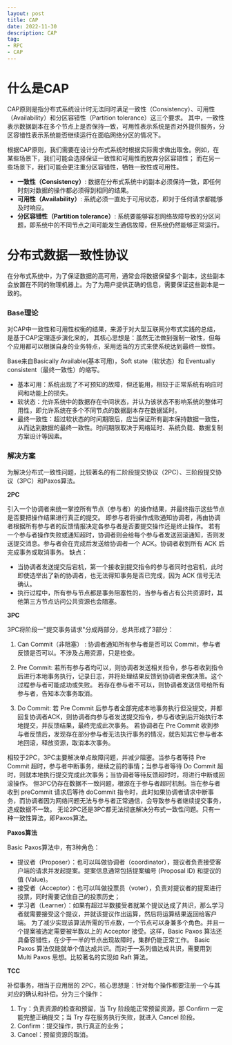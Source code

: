 ```yaml
---
layout: post
title: CAP
date: 2022-11-30
description: CAP
tag:
- RPC
- CAP
---
```


# 什么是CAP

CAP原则是指分布式系统设计时无法同时满足一致性（Consistency）、可用性（Availability）和分区容错性（Partition tolerance）这三个要求。
其中，一致性表示数据副本在多个节点上是否保持一致，可用性表示系统是否对外提供服务，分区容错性表示系统能否继续运行在面临网络分区的情况下。

根据CAP原则，我们需要在设计分布式系统时根据实际需求做出取舍。例如，在某些场景下，我们可能会选择保证一致性和可用性而放弃分区容错性；
而在另一些场景下，我们可能会更注重分区容错性，牺牲一致性或可用性。

* **一致性（Consistency）**: 数据在分布式系统中的副本必须保持一致，即任何时刻对数据的操作都必须得到相同的结果。
* **可用性（Availability）**: 系统必须一直处于可用状态，即对于任何请求都能够及时响应。
* **分区容错性（Partition tolerance）**: 系统要能够容忍网络故障导致的分区问题，即系统中的不同节点之间可能发生通信故障，但系统仍然能够正常运行。

# 分布式数据一致性协议

在分布式系统中，为了保证数据的高可用，通常会将数据保留多个副本，这些副本会放置在不同的物理机器上。为了为用户提供正确的信息，需要保证这些副本是一致的。

### Base理论

对CAP中一致性和可用性权衡的结果，来源于对大型互联网分布式实践的总结，是基于CAP定理逐步演化来的，
其核心思想是：虽然无法做到强制一致性，但每个应用都可以根据自身的业务特点，采用适当的方式来使系统达到最终一致性。

Base来自Basically Available(基本可用)，Soft state（软状态）和 Eventually consistent（最终一致性）的缩写。
* 基本可用：系统出现了不可预知的故障，但还能用，相较于正常系统有响应时间和功能上的损失。
* 软状态：允许系统中的数据存在中间状态，并认为该状态不影响系统的整体可用性，即允许系统在多个不同节点的数据副本存在数据延时。
* 最终一致性：超过软状态的时间期限后，应当保证所有副本保持数据一致性，从而达到数据的最终一致性。时间期限取决于网络延时、系统负载、数据复制方案设计等因素。

### 解决方案
为解决分布式一致性问题，比较著名的有二阶段提交协议（2PC）、三阶段提交协议（3PC）和Paxos算法。

**2PC**

引入一个协调者来统一掌控所有节点（参与者）的操作结果，并最终指示这些节点是否要把操作结果进行真正的提交。
即参与者将操作成败通知协调者，再由协调者根据所有参与者的反馈情报决定各参与者是否要提交操作还是终止操作。 若有一个参与者操作失败或通知超时，协调者则会给每个参与者发送回滚通知，否则发送提交消息。参与者会在完成后发送给协调者一个 ACK。协调者收到所有 ACK 后完成事务或取消事务。
缺点：
* 当协调者发送提交后宕机，第一个接收到提交指令的参与者同时也宕机，此时即使选举出了新的协调者，也无法得知事务是否已完成，因为 ACK 信号无法确认。
* 执行过程中，所有参与节点都是事务阻塞性的，当参与者占有公共资源时，其他第三方节点访问公共资源也会阻塞。

**3PC**

3PC将阶段一"提交事务请求"分成两部分，总共形成了3部分：
1. Can Commit（非阻塞） : 协调者通知所有参与者是否可以 Commit，参与者反馈是否可以。不涉及占用资源，只是检查。

2. Pre Commit: 若所有参与者均可以，则协调者发送相关指令，参与者收到指令后进行本地事务执行，记录日志，并将处理结果反馈到协调者来做决策。这个过程参与者可能成功或失败。
若存在参与者不可以，则协调者发送信号给所有参与者，告知本次事务取消。

3. Do Commit: 若 Pre Commit 后参与者全部完成本地事务执行但没提交，并都回复协调者ACK，则协调者向参与者发送提交指令，参与者收到后开始执行本地提交，并反馈结果，最终完成此次事务。
若协调者在 Pre Commit 收到参与者反馈后，发现存在部分参与者无法执行事务的情况，就告知其它参与者本地回滚，释放资源，取消本次事务。

相较于2PC，3PC主要解决单点故障问题，并减少阻塞。当参与者等待 Pre Commit 超时，参与者中断事务，继续之前的事情；当参与者等待 Do Commit 超时，则就本地执行提交完成此次事务；当协调者等待反馈超时时，将进行中断或回滚操作。
但3PC仍存在数据不一致问题，根源在于参与者超时机制。当在参与者收到 preCommit 请求后等待 doCommit 指令时，此时如果协调者请求中断事务，而协调者因为网络问题无法与参与者正常通信，会导致参与者继续提交事务，造成数据不一致。
无论2PC还是3PC都无法彻底解决分布式一致性问题。只有一种一致性算法，即Paxos算法。

**Paxos算法**

Basic Paxos算法中，有3种角色：
* 提议者（Proposer）：也可以叫做协调者（coordinator），提议者负责接受客户端的请求并发起提案。提案信息通常包括提案编号 (Proposal ID) 和提议的值 (Value)。
* 接受者（Acceptor）：也可以叫做投票员（voter），负责对提议者的提案进行投票，同时需要记住自己的投票历史；
* 学习者（Learner）：如果有超过半数接受者就某个提议达成了共识，那么学习者就需要接受这个提议，并就该提议作出运算，然后将运算结果返回给客户端。
为了减少实现该算法所需的节点数，一个节点可以身兼多个角色。并且一个提案被选定需要被半数以上的 Acceptor 接受。这样，Basic Paxos 算法还具备容错性，在少于一半的节点出现故障时，集群仍能正常工作。
Basic Paxos 算法仅能就单个值达成共识。而对于一系列值达成共识，需要用到 Multi Paxos 思想。比较著名的实现如 Raft 算法。

**TCC**

补偿事务，相当于应用层的 2PC，核心思想是：针对每个操作都要注册一个与其对应的确认和补偿。分为三个操作：
1. Try：负责资源的检查和预留，当 Try 阶段能正常预留资源，那 Confirm 一定能完整正确提交；当 Try 存在服务执行失败，就进入 Cancel 阶段。 
2. Confirm：提交操作，执行真正的业务； 
3. Cancel：预留资源的取消。